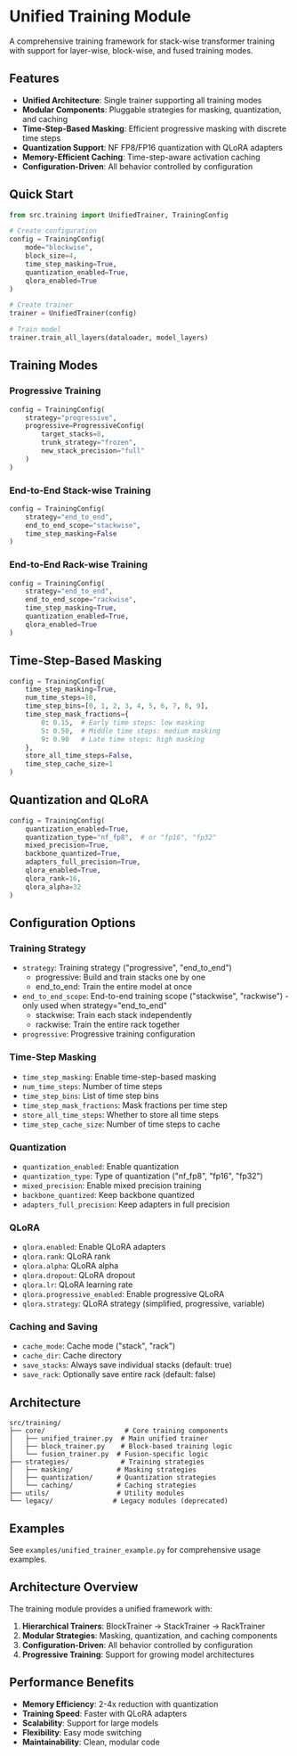 # Unified Training Module

A comprehensive training framework for stack-wise transformer training with support for layer-wise, block-wise, and fused training modes.

## Features

- **Unified Architecture**: Single trainer supporting all training modes
- **Modular Components**: Pluggable strategies for masking, quantization, and caching
- **Time-Step-Based Masking**: Efficient progressive masking with discrete time steps
- **Quantization Support**: NF FP8/FP16 quantization with QLoRA adapters
- **Memory-Efficient Caching**: Time-step-aware activation caching
- **Configuration-Driven**: All behavior controlled by configuration

## Quick Start

```python
from src.training import UnifiedTrainer, TrainingConfig

# Create configuration
config = TrainingConfig(
    mode="blockwise",
    block_size=4,
    time_step_masking=True,
    quantization_enabled=True,
    qlora_enabled=True
)

# Create trainer
trainer = UnifiedTrainer(config)

# Train model
trainer.train_all_layers(dataloader, model_layers)
```

## Training Modes

### Progressive Training
```python
config = TrainingConfig(
    strategy="progressive",
    progressive=ProgressiveConfig(
        target_stacks=8,
        trunk_strategy="frozen",
        new_stack_precision="full"
    )
)
```

### End-to-End Stack-wise Training
```python
config = TrainingConfig(
    strategy="end_to_end",
    end_to_end_scope="stackwise",
    time_step_masking=False
)
```

### End-to-End Rack-wise Training
```python
config = TrainingConfig(
    strategy="end_to_end",
    end_to_end_scope="rackwise",
    time_step_masking=True,
    quantization_enabled=True,
    qlora_enabled=True
)
```

## Time-Step-Based Masking

```python
config = TrainingConfig(
    time_step_masking=True,
    num_time_steps=10,
    time_step_bins=[0, 1, 2, 3, 4, 5, 6, 7, 8, 9],
    time_step_mask_fractions={
        0: 0.15,  # Early time steps: low masking
        5: 0.50,  # Middle time steps: medium masking
        9: 0.90   # Late time steps: high masking
    },
    store_all_time_steps=False,
    time_step_cache_size=1
)
```

## Quantization and QLoRA

```python
config = TrainingConfig(
    quantization_enabled=True,
    quantization_type="nf_fp8",  # or "fp16", "fp32"
    mixed_precision=True,
    backbone_quantized=True,
    adapters_full_precision=True,
    qlora_enabled=True,
    qlora_rank=16,
    qlora_alpha=32
)
```

## Configuration Options

### Training Strategy
- `strategy`: Training strategy ("progressive", "end_to_end")
  - progressive: Build and train stacks one by one
  - end_to_end: Train the entire model at once
- `end_to_end_scope`: End-to-end training scope ("stackwise", "rackwise") - only used when strategy="end_to_end"
  - stackwise: Train each stack independently
  - rackwise: Train the entire rack together
- `progressive`: Progressive training configuration

### Time-Step Masking
- `time_step_masking`: Enable time-step-based masking
- `num_time_steps`: Number of time steps
- `time_step_bins`: List of time step bins
- `time_step_mask_fractions`: Mask fractions per time step
- `store_all_time_steps`: Whether to store all time steps
- `time_step_cache_size`: Number of time steps to cache

### Quantization
- `quantization_enabled`: Enable quantization
- `quantization_type`: Type of quantization ("nf_fp8", "fp16", "fp32")
- `mixed_precision`: Enable mixed precision training
- `backbone_quantized`: Keep backbone quantized
- `adapters_full_precision`: Keep adapters in full precision

### QLoRA
- `qlora.enabled`: Enable QLoRA adapters
- `qlora.rank`: QLoRA rank
- `qlora.alpha`: QLoRA alpha
- `qlora.dropout`: QLoRA dropout
- `qlora.lr`: QLoRA learning rate
- `qlora.progressive_enabled`: Enable progressive QLoRA
- `qlora.strategy`: QLoRA strategy (simplified, progressive, variable)

### Caching and Saving
- `cache_mode`: Cache mode ("stack", "rack")
- `cache_dir`: Cache directory
- `save_stacks`: Always save individual stacks (default: true)
- `save_rack`: Optionally save entire rack (default: false)

## Architecture

```
src/training/
├── core/                    # Core training components
│   ├── unified_trainer.py  # Main unified trainer
│   ├── block_trainer.py    # Block-based training logic
│   └── fusion_trainer.py  # Fusion-specific logic
├── strategies/             # Training strategies
│   ├── masking/           # Masking strategies
│   ├── quantization/      # Quantization strategies
│   └── caching/           # Caching strategies
├── utils/                 # Utility modules
└── legacy/               # Legacy modules (deprecated)
```

## Examples

See `examples/unified_trainer_example.py` for comprehensive usage examples.

## Architecture Overview

The training module provides a unified framework with:

1. **Hierarchical Trainers**: BlockTrainer → StackTrainer → RackTrainer
2. **Modular Strategies**: Masking, quantization, and caching components
3. **Configuration-Driven**: All behavior controlled by configuration
4. **Progressive Training**: Support for growing model architectures

## Performance Benefits

- **Memory Efficiency**: 2-4x reduction with quantization
- **Training Speed**: Faster with QLoRA adapters
- **Scalability**: Support for large models
- **Flexibility**: Easy mode switching
- **Maintainability**: Clean, modular code
